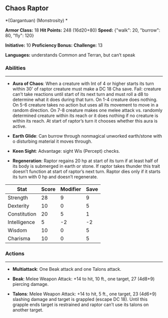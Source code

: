 ## Chaos Raptor
*(Gargantuan) (Monstrosity) *

**Armor Class:** 18
**Hit Points:** 248 (16d20+80)
**Speed:** {"walk": 20, "burrow": 80, "fly": 120}

**Initiative:** 10
**Proficiency Bonus:**
**Challenge:** 13

**Languages:** understands Common and Terran, but can’t speak

### Abilities
 --- 
- **Aura of Chaos**: When a creature with Int of 4 or higher starts its turn within 30' of raptor creature must make a DC 18 Cha save. Fail: creature can’t take reactions until start of its next turn and must roll a d8 to determine what it does during that turn. On 1-4 creature does nothing. On 5-6 creature takes no action but uses all its movement to move in a random direction. On 7-8 creature makes one melee attack vs. randomly determined creature within its reach or it does nothing if no creature is within its reach. At start of raptor’s turn it chooses whether this aura is active.

- **Earth Glide**: Can burrow through nonmagical unworked earth/stone with o disturbing material it moves through.

- **Keen Sight**: Advantage: sight Wis (Percept) checks.

- **Regeneration**: Raptor regains 20 hp at start of its turn if at least half of its body is submerged in earth or stone. If raptor takes thunder this trait doesn’t function at start of raptor’s next turn. Raptor dies only if it starts its turn with 0 hp and doesn’t regenerate.



| Stat | Score | Modifier | Save |
| ---- | ---- | ---- | ---- |
| Strength | 28 | 9 | 9 |
| Dexterity | 10 | 0 | 5 |
| Constitution | 20 | 5 | 1 |
| Intelligence | 5 | -2 | -2 |
| Wisdom | 10 | 0 | 5 |
| Charisma | 10 | 0 | 5 |

### Actions
 --- 
- **Multiattack**: One Beak attack and one Talons attack.

- **Beak**: Melee Weapon Attack: +14 to hit, 10 ft., one target, 27 (4d8+9) piercing damage.

- **Talons**: Melee Weapon Attack: +14 to hit, 5 ft., one target, 23 (4d6+9) slashing damage and target is grappled (escape DC 18). Until this grapple ends target is restrained and raptor can’t use its talons on another target.

